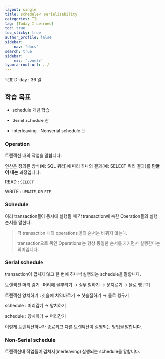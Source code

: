 ```yaml
---
layout: single
title: schedule과 serializability
categories: TIL
tag: [Today I Learned]
toc: true
toc_sticky: true
author_profile: false
sidebar:
    nav: "docs"
search: true
sidebar:
    nav: "counts"
typora-root-url: ../
---
```

목표 D-day : 36 일

## 학습 목표

+ schedule 개념 학습

+ Serial schedule 란
+ interleaving - Nonserial schedule 란



### Operation

트랜잭션 내의 작업을 말합니다.

연산은 정의된 방식(예: SQL 쿼리)에 따라 하나의 결과(예: SELECT 쿼리 결과)를 **만들어 내는** 과정입니다.

READ : `SELECT`

WRITE : `UPDATE,DELETE`



### Schedule

여러 transaction들이 동시에 실행될 때 각 transaction에 속한 Operation들의 실행 순서를 말한다.

> 각 transaction 내의 operations 들의 순서는 바뀌지  않는다.
>
> transaction으로 묶인 Operations 는 항상 동일한 순서를 지키면서 실행한다는 의미입니다.



### Serial schedule

transaction이 겹치지 않고 한 번에 하나씩 실행되는 schedule을 말합니다.

트랜잭션 머리 감기 : 머리에 물뿌리기 → 샴푸 칠하기  → 문지르기  → 물로 헹구기

트랜잭션 양치하기 :  칫솔에 치약바르기  → 칫솔질하기  → 물로 헹구기

schedule : 머리감기 → 양치하기

schedule : 양치하기 → 머리감기 

이렇게 트랜잭션하나가 종료되고 다른 트랜잭션이 실행되는 방법을 말합니다.



### Non-Serial schedule

트랜잭션내 작업들이 겹쳐서(inerleaving) 실행되는 schedule을 말합니다.

